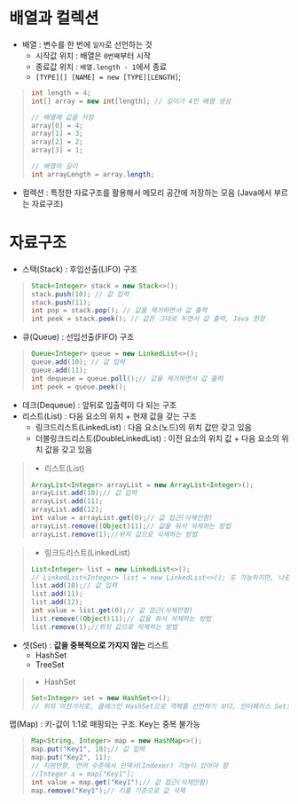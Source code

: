 # 배열과 컬렉션
- 배열 : 변수를 한 번에 `일자`로 선언하는 것
  - 시작값 위치 : 배열은 `0번째`부터 시작
  - 종료값 위치 : `배열.length - 1`에서 종료
  - `[TYPE][] [NAME] = new [TYPE][LENGTH]`;
> ```java
> int length = 4;
> int[] array = new int[length]; // 길이가 4인 배열 생성
> 
> // 배열에 값을 저장
> array[0] = 4;
> array[1] = 3;
> array[2] = 2;
> array[3] = 1;
> 
> // 배열의 길이
> int arrayLength = array.length;
> ```

- 컬렉션 : 특정한 자료구조를 활용해서 메모리 공간에 저장하는 모음 (Java에서 부르는 자료구조)

# 자료구조
- 스택(Stack) : 후입선출(LIFO) 구조
> ```java
> Stack<Integer> stack = new Stack<>();
> stack.push(10); // 값 입력
> stack.push(11);
> int pop = stack.pop(); // 값을 제거하면서 값 출력
> int peek = stack.peek(); // 값은 그대로 두면서 값 출력, Java 한정
> ```
- 큐(Queue) : 선입선출(FIFO) 구조
> ```java
> Queue<Integer> queue = new LinkedList<>();
> queue.add(10); // 값 입력
> queue.add(11);
> int dequeue = queue.poll();// 값을 제거하면서 값 출력
> int peek = queue.peek();
> ```
- 데크(Dequeue) : 앞뒤로 입출력이 다 되는 구조
- 리스트(List) : 다음 요소의 위치 + 현재 값을 갖는 구조
  - 링크드리스트(LinkedList) : 다음 요소(노드)의 위치 값만 갖고 있음
  - 더블링크드리스트(DoubleLinkedList) : 이전 요소의 위치 값 + 다음 요소의 위치 값을 갖고 있음
> - 리스트(List)
> ```java
> ArrayList<Integer> arrayList = new ArrayList<Integer>();
> arrayList.add(10);// 값 입력
> arrayList.add(11);
> arrayList.add(12);
> int value = arrayList.get(0);// 값 접근(삭제안함)
> arrayList.remove((Object)11);// 값을 줘서 삭제하는 방법
> arrayList.remove(1);//위치 값으로 삭제하는 방법
> ```

> - 링크드리스트(LinkedList)
> ```java
> List<Integer> list = new LinkedList<>();
> // LinkedList<Integer> list = new LinkedList<>(); 도 가능하지만, 나중에 코드를 변경할 때 더 쉽게 유연성을 유지하기 위해, 인터페이스인 List로 객체를 선언하는 것이 좋음.
> list.add(10);// 값 입력
> list.add(11);
> list.add(12);
> int value = list.get(0);// 값 접근(삭제안함)
> list.remove((Object)11);// 값을 줘서 삭제하는 방법
> list.remove(1);//위치 값으로 삭제하는 방법
> ```
- 셋(Set) : **값을 중복적으로 가지지 않는** 리스트
  - HashSet
  - TreeSet

> - HashSet
> ```java
> Set<Integer> set = new HashSet<>();
> // 위와 마찬가지로, 클래스인 HashSet으로 객체를 선언하기 보다, 인터페이스 Set으로 선언하는 것이 좋음.
> ```

맵(Map) : 키-값이 1:1로 매핑되는 구조. Key는 중복 불가능

> ```java
> Map<String, Integer> map = new HashMap<>();
> map.put("Key1", 10);// 값 입력
> map.put("Key2", 11);
> // 지원안함, 언어 수준에서 인덱서(Indexer) 기능이 있어야 함
> //Integer a = map["Key1"];
> int value = map.get("Key1");// 값 접근(삭제안함)
> map.remove("Key1");// 키를 기준으로 값 삭제
> ```